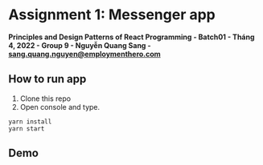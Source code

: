 # Assignment 1: Messenger app

**Principles and Design Patterns of React Programming - Batch01 - Tháng 4, 2022 - Group 9 - Nguyễn Quang Sang - sang.quang.nguyen@employmenthero.com**

## How to run app
1. Clone this repo
2. Open console and type.
```
yarn install
yarn start
```

## Demo


